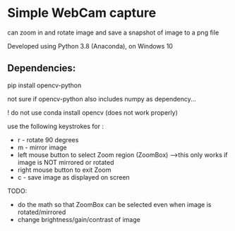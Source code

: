   # Simple WebCam capture
  can zoom in and rotate image
  and save a snapshot of image to a png file

  Developed using Python 3.8 (Anaconda), on Windows 10

  ## Dependencies: 
  pip install opencv-python
  
  not sure if opencv-python also includes numpy as dependency... 
  
  ! do not use     conda install opencv (does not work properly)
  
use the following keystrokes for :
- r - rotate 90 degrees 
- m - mirror image  
- left mouse button to select Zoom region (ZoomBox) 
  -->this only works if image is NOT mirrored or rotated
- right mouse button to exit Zoom
- c - save image as displayed on screen

TODO:
- do the math so that ZoomBox can be selected even when image is rotated/mirrored
- change brightness/gain/contrast of image
